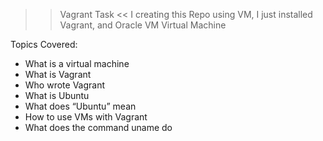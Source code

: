 >> Vagrant Task <<
I creating this Repo using VM, I just installed Vagrant, and Oracle VM Virtual Machine

Topics Covered:
- What is a virtual machine
- What is Vagrant
- Who wrote Vagrant
- What is Ubuntu
- What does “Ubuntu” mean
- How to use VMs with Vagrant
- What does the command uname do

